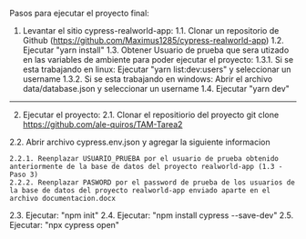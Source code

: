Pasos para ejecutar el proyecto final:

1. Levantar el sitio cypress-realworld-app:
1.1. Clonar un repositorio de Github (https://github.com/Maximus1285/cypress-realworld-app)
1.2. Ejecutar "yarn install" 
1.3. Obtener Usuario de prueba que sera utizado en las variables de ambiente para poder ejecutar el proyecto:
    1.3.1. Si se esta trabajando en linux: Ejecutar "yarn list:dev:users" y seleccionar un username
    1.3.2. Si se esta trabajando en windows: Abrir el archivo data/database.json y seleccionar un username
1.4. Ejecutar "yarn dev"
-----------------------------------------------------------------------------------

2. Ejecutar el proyecto:
2.1. Clonar el repositiorio del proyecto 
git clone https://github.com/ale-quiros/TAM-Tarea2

2.2. Abrir archivo cypress.env.json y agregar la siguiente informacion

    2.2.1. Reenplazar USUARIO_PRUEBA por el usuario de prueba obtenido anteriormente de la base de datos del proyecto realworld-app (1.3 - Paso 3)
    2.2.2. Reenplazar PASWORD por el password de prueba de los usuarios de la base de datos del proyecto realworld-app enviado aparte en el archivo documentacion.docx

2.3. Ejecutar: "npm init"
2.4. Ejecutar: "npm install cypress --save-dev"
2.5. Ejecutar: "npx cypress open"
